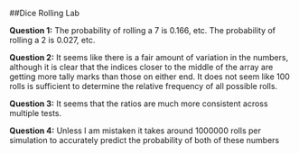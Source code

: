##Dice Rolling Lab

**Question 1:** The probability of rolling a 7 is 0.166, etc. The probability of rolling a 2 is 0.027, etc.


**Question 2:** It seems like there is a fair amount of variation in the numbers, although it is clear that the indices closer to the middle of the array are getting more tally marks than those on either end. It does not seem like 100 rolls is sufficient to determine the relative frequency of all possible rolls. 

**Question 3:** It seems that the ratios are much more consistent across multiple tests.

**Question 4:** Unless I am mistaken it takes around 1000000 rolls per simulation to accurately predict the probability of both of these numbers